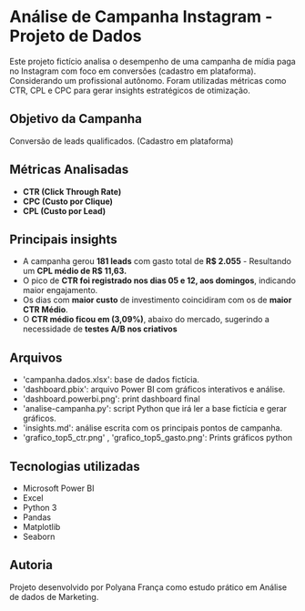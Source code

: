 
# Análise de Campanha Instagram - Projeto de Dados
Este projeto fictício analisa o desempenho de uma campanha de mídia paga no Instagram com foco em conversões (cadastro em plataforma). Considerando um profissional autônomo. 
Foram utilizadas métricas como CTR, CPL e CPC para gerar insights estratégicos de otimização.

## Objetivo da Campanha
Conversão de leads qualificados. (Cadastro em plataforma)

## Métricas Analisadas 
- **CTR (Click Through Rate)**
- **CPC (Custo por Clique)**
- **CPL (Custo por Lead)**

## Principais insights
- A campanha gerou **181 leads** com gasto total de **R$ 2.055** - Resultando um **CPL médio de R$ 11,63.**
- O pico de **CTR foi registrado nos dias 05 e 12, aos domingos**, indicando maior engajamento. 
- Os dias com **maior custo** de investimento coincidiram com os de **maior CTR Médio**.
- O **CTR médio ficou em (3,09%)**, abaixo do mercado, sugerindo a necessidade de **testes A/B nos criativos**

## Arquivos
- 'campanha.dados.xlsx': base de dados fictícia.
- 'dashboard.pbix': arquivo Power BI com gráficos interativos e análise. 
- 'dashboard.powerbi.png': print dashboard final 
- 'analise-campanha.py': script Python que irá ler a base fictícia e gerar gráficos.
- 'insights.md': análise escrita com os principais pontos de campanha.
- 'grafico_top5_ctr.png' , 'grafico_top5_gasto.png': Prints gráficos python

## Tecnologias utilizadas 
- Microsoft Power BI
- Excel
- Python 3 
- Pandas
- Matplotlib
- Seaborn

## Autoria 
Projeto desenvolvido por Polyana França como estudo prático em Análise de dados de Marketing.


